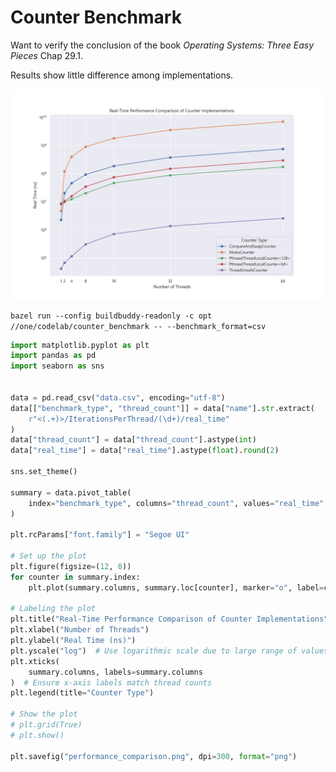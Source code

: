 # Counter Benchmark

Want to verify the conclusion of the book _Operating Systems: Three Easy Pieces_ Chap 29.1.

Results show little difference among implementations.

![Benchmark](performance_comparison.png)

`bazel run --config buildbuddy-readonly -c opt //one/codelab/counter_benchmark -- --benchmark_format=csv`

```python
import matplotlib.pyplot as plt
import pandas as pd
import seaborn as sns


data = pd.read_csv("data.csv", encoding="utf-8")
data[["benchmark_type", "thread_count"]] = data["name"].str.extract(
    r"<(.+)>/IterationsPerThread/(\d+)/real_time"
)
data["thread_count"] = data["thread_count"].astype(int)
data["real_time"] = data["real_time"].astype(float).round(2)

sns.set_theme()

summary = data.pivot_table(
    index="benchmark_type", columns="thread_count", values="real_time", aggfunc="sum"
)

plt.rcParams["font.family"] = "Segoe UI"

# Set up the plot
plt.figure(figsize=(12, 8))
for counter in summary.index:
    plt.plot(summary.columns, summary.loc[counter], marker="o", label=counter)

# Labeling the plot
plt.title("Real-Time Performance Comparison of Counter Implementations")
plt.xlabel("Number of Threads")
plt.ylabel("Real Time (ns)")
plt.yscale("log")  # Use logarithmic scale due to large range of values
plt.xticks(
    summary.columns, labels=summary.columns
)  # Ensure x-axis labels match thread counts
plt.legend(title="Counter Type")

# Show the plot
# plt.grid(True)
# plt.show()

plt.savefig("performance_comparison.png", dpi=300, format="png")
```